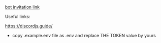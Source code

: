 [bot invitation link](https://discord.com/oauth2/authorize?client_id=732840266934911066&scope=bot)

Useful links:

https://discordjs.guide/


- copy .example.env file as .env and replace THE TOKEN value by yours
